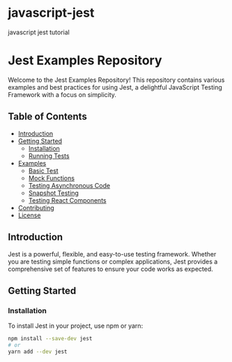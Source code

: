 # javascript-jest
javascript jest tutorial

# Jest Examples Repository

Welcome to the Jest Examples Repository! This repository contains various examples and best practices for using Jest, a delightful JavaScript Testing Framework with a focus on simplicity.

## Table of Contents

- [Introduction](#introduction)
- [Getting Started](#getting-started)
  - [Installation](#installation)
  - [Running Tests](#running-tests)
- [Examples](#examples)
  - [Basic Test](#basic-test)
  - [Mock Functions](#mock-functions)
  - [Testing Asynchronous Code](#testing-asynchronous-code)
  - [Snapshot Testing](#snapshot-testing)
  - [Testing React Components](#testing-react-components)
- [Contributing](#contributing)
- [License](#license)

## Introduction

Jest is a powerful, flexible, and easy-to-use testing framework. Whether you are testing simple functions or complex applications, Jest provides a comprehensive set of features to ensure your code works as expected.

## Getting Started

### Installation

To install Jest in your project, use npm or yarn:

```bash
npm install --save-dev jest
# or
yarn add --dev jest
